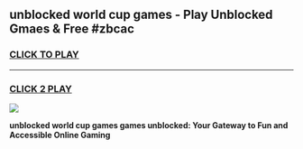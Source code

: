 
## unblocked world cup games - Play Unblocked Gmaes & Free #zbcac
<h3>
<a href="https://news.freeplayer.one?title=unblocked_world_cup_games&ref=03M">CLICK TO PLAY</a></h3>
<hr>

<h3>
<a href="https://news.freeplayer.one?title=unblocked_world_cup_games&ref=03M">CLICK 2 PLAY</a>
  
</h3>

<a href="https://news.freeplayer.one?title=unblocked_world_cup_games&ref=03M"><img src="https://clearcache.store/games.png"></a>


**unblocked world cup games games unblocked: Your Gateway to Fun and Accessible Online Gaming**
